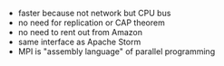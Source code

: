  
 - faster because not network but CPU bus
 - no need for replication or CAP theorem
 - no need to rent out from Amazon
 - same interface as Apache Storm
 - MPI is "assembly language" of parallel programming
